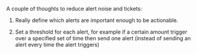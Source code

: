 A couple of thoughts to reduce alert noise and tickets:

1. Really define which alerts are important enough to be actionable.

2. Set a threshold for each alert, for example if a certain amount trigger over a specified set of time then send one alert (instead of sending an alert every time the alert triggers)
